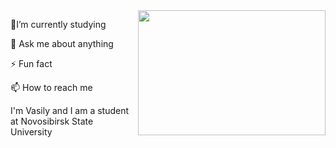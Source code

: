 
<title>### Hi there 👋</title>
<body>
<img src="https://media.giphy.com/media/ToMjGpyHdJiioVfdtK0/giphy.gif" align="right" width="300" height="200" />
  <p> 🌱I’m currently studying </p>
  <p> 💬 Ask me about anything </p>
  <p> ⚡ Fun fact </p>
  <p> 📫 How to reach me </p>
</body>

<p> I'm Vasily and I am a student at Novosibirsk State University </p>







